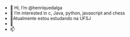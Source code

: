 - 👋 Hi, I’m @henriquedalga
- 👀 I’m interested in c, Java, python, javascript and chess
- 🌱Atualmente estou estudando na UFSJ
- 💞️ 
- 📫

<!---
henriquedalga/henriquedalga is a ✨ special ✨ repository because its `README.md` (this file) appears on your GitHub profile.
You can click the Preview link to take a look at your changes.
--->
